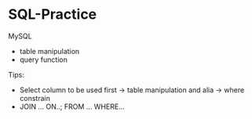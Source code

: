 # SQL-Practice

MySQL
* table manipulation
* query function

Tips:
* Select column to be used first -> table manipulation and alia -> where constrain
* JOIN ... ON..; FROM ... WHERE...
